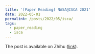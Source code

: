 ```yaml
---
title: '[Paper Reading] NASA@ISCA 2021'
date: 2022-05-01
permalink: /posts/2022/05/isca/
tags:
  - paper_reading
  - isca
---
```


The post is available on Zhihu ([link](https://zhuanlan.zhihu.com/p/513464183)).